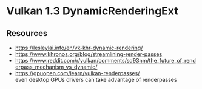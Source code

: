 
# Vulkan 1.3 DynamicRenderingExt


## Resources

- https://lesleylai.info/en/vk-khr-dynamic-rendering/
- https://www.khronos.org/blog/streamlining-render-passes
- https://www.reddit.com/r/vulkan/comments/sd93nm/the_future_of_renderpass_mechanism_vs_dynamic/
- https://gpuopen.com/learn/vulkan-renderpasses/  
  even desktop GPUs drivers can take advantage of renderpasses
